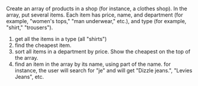 Create an array of products in a shop (for instance, a clothes shop).
In the array, put several items. Each item has price, name, and department (for example, "women's tops," "man underwear," etc.), and type (for example, "shirt," "trousers").


1. get all the items in a type (all "shirts")
2. find the cheapest item.
3. sort all items in a department by price. Show the cheapest on the top of the array.
4. find an item in the array by its name, using part of the name. for instance, the user will search for "je" and will get "Dizzle jeans.", "Levies Jeans", etc.
